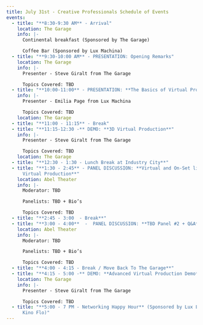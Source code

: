 ```yaml
---
title: July 31st - Creative Professionals Schedule of Events
events:
  - title: "**8:30-9:30 AM** - Arrival"
    location: The Garage
    info: |-
      Continental breakfast (Sponsored by The Garage)

      Coffee Bar (Sponsored by Lux Machina)
  - title: "**9:30-10:00 AM** - PRESENTATION: Opening Remarks"
    location: The Garage
    info: |-
      Presenter - Steve Giralt from The Garage

      Topics Covered: TBD
  - title: "**10:00-11:00** - PRESENTATION: **The Basics of Virtual Production**"
    info: |-
      Presenter - Emilia Page from Lux Machina

      Topics Covered: TBD
    location: The Garage
  - title: "**11:00 - 11:15** - Break"
  - title: "**11:15-12:30 -** DEMO: **3D Virtual Production**"
    info: |-
      Presenter - Steve Giralt from The Garage

      Topics Covered: TBD
    location: The Garage
  - title: "**12:30 - 1:30 - Lunch Break at Industry City**"
  - title: "**1:30 - 2:45** - PANEL DISCUSSION: **Virtual and On-Set lighting for
      Virtual Production**"
    location: Abel Theater
    info: |-
      Moderator: TBD

      Panelists: TBD + Bio’s

      Topics Covered: TBD
  - title: "**2:45 - 3:00  - Break**"
  - title: "**3:00 - 4:00**  -  PANEL DISCUSSION: **TBD Panel #2 + Q&A**"
    location: Abel Theater
    info: |-
      Moderator: TBD

      Panelists: TBD + Bio’s

      Topics Covered: TBD
  - title: "**4:00 - 4:15 - Break / Move Back To The Garage**"
  - title: "**4:15 - 5:00 -** DEMO: **Advanced Virtual Production Demo**"
    location: The Garage
    info: |-
      Presenter - Steve Giralt from The Garage

      Topics Covered: TBD
  - title: "**5:00 - 7 PM - Networking Happy Hour** (Sponsored by Lux Lighting and
      Kino Flo)"
---
```

